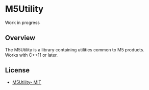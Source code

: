 # M5Utility

Work in progress

## Overview

The M5Utility is a library containing utilities common to M5 products.  
Works with C++11 or later.

## License

- [M5Utility- MIT](LICENSE)

